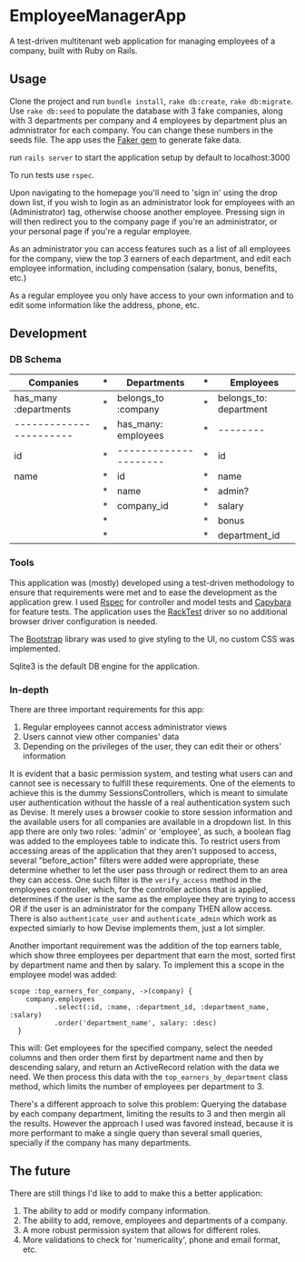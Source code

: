 # EmployeeManagerApp

A test-driven multitenant web application for managing employees of a company, built with Ruby on Rails.

## Usage

Clone the project and run ```bundle install```, ```rake db:create```, ```rake db:migrate```.
Use ``` rake db:seed ``` to populate the database with 3 fake companies, along with 3 departments per company and 4 employees by department 
plus an admnistrator for each company. You can change these numbers in the seeds file. The app uses the [Faker gem](https://github.com/stympy/faker) to generate fake data.

run ```rails server``` to start the application setup by default to localhost:3000

To run tests use ```rspec```.

 Upon navigating to the homepage you'll need to 'sign in' using the drop down list, if you wish to login as an administrator look for employees with an (Administrator) tag, otherwise choose another employee.
 Pressing sign in will then redirect you to the company page if you're an administrator, or your personal page if you're a regular employee.
 
As an administrator you can access features such as a list of all employees for the company, view the top 3 earners of each department, and edit each employee information, including compensation (salary, bonus, benefits, etc.)

As a regular employee you only have access to your own information and to edit some information like the address, phone, etc.

## Development

### DB Schema



|       Companies       | *|     Departments     | *|       Employees        |
|-----------------------|--|---------------------|--|------------------------|
| has_many :departments | *| belongs_to :company | *| belongs_to: department |
|-----------------------| *| has_many: employees | *| --------               |
| id                    | *|---------------------| *|id                      |
| name                  | *| id                  | *| name                   |
|                       | *| name                | *| admin?                 |
|                       | *| company_id          | *| salary                 |
|                       | *|                     | *| bonus                  |
|                       | *|                     | *| department_id          |

### Tools

This application was (mostly) developed using a test-driven methodology to ensure that requirements were met and to ease the development as the application grew. I used [Rspec](http://rspec.info/) for controller and model tests and [Capybara](https://github.com/teamcapybara/capybara) for feature tests. The application uses the [RackTest](https://github.com/teamcapybara/capybara#racktest) driver so no additional browser driver configuration is needed. 

The [Bootstrap](https://getbootstrap.com/) library was used to give styling to the UI, no custom CSS was implemented.

Sqlite3 is the default DB engine for the application.

### In-depth

There are three important requirements for this app:
1. Regular employees cannot access administrator views
2. Users cannot view other companies' data
3. Depending on the privileges of the user, they can edit their or others' information

It is evident that a basic permission system, and testing what users can and cannot see is necessary to fulfill these requirements.
One of the elements to achieve this is the dummy SessionsControllers, which is meant to simulate user authentication without the hassle of a real authentication system such as Devise. It merely uses a browser cookie to store session information and the available users for all companies are available in a dropdown list. In this app there are only two roles: 'admin' or 'employee', as such, a boolean flag was added to the employees table to indicate this. To restrict users from accessing areas of the application that they aren't supposed to access, several "before_action" filters were added were appropriate, these determine whether to let the user pass through or redirect them to an area they can access. One such filter is the ```verify_access``` method in the employees controller, which, for the controller actions that is applied, determines if the user is the same as the employee they are trying to access OR if the user is an administrator for the company THEN allow access. There is also ```authenticate_user``` and ```authenticate_admin``` which work as expected simiarly to how Devise implements them, just a lot simpler.

Another important requirement was the addition of the top earners table, which show three employees per department that earn the most, sorted first by department name and then by salary. To implement this a scope in the employee model was added: 
```  
scope :top_earners_for_company, ->(company) {
    company.employees
           .select(:id, :name, :department_id, :department_name, :salary)
           .order('department_name', salary: :desc)
  }
  ```
  
  This will: Get employees for the specified company, select the needed columns and then order them first by department name and then by descending salary, and return an ActiveRecord relation with the data we need.
  We then process this data with the ```top_earners_by_department``` class method, which limits the number of employees per department to 3.
  
  There's a different approach to solve this problem: Querying the database by each company department, limiting the results to 3 and then mergin all the results. However the approach I used was favored instead, because it is more performant to make a single query than several small queries, specially if the company has many departments. 
  
  ## The future
  
  There are still things I'd like to add to make this a better application:
  1. The ability to add or modify company information.
  2. The ability to add, remove, employees and departments of a company.
  3. A more robust permission system that allows for different roles.
  4. More validations to check for 'numericality', phone and email format, etc.
  
